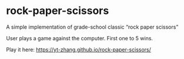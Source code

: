 # rock-paper-scissors
A simple implementation of grade-school classic “rock paper scissors”

User plays a game against the computer. 
First one to 5 wins.

Play it here: https://yt-zhang.github.io/rock-paper-scissors/
